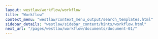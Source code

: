 ```yaml
---
layout: westlaw/workflow/workflow
title: "Workflow"
context_menu: "westlaw/context_menu_output/search_templates.html"
sidebar_details: "westlaw/sidebar_content/hints/workflow.html"
next_url: "/pages/westlaw/workflow/documents/document-01/"
---
```


<!--- This child document initializes the page in Jekyll. -->
